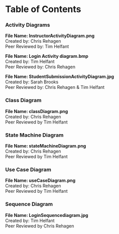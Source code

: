 # Table of Contents

### Activity Diagrams

**File Name: InstructorActivityDiagram.png**   
Created by: Chris Rehagen  
Peer Reviewed by: Tim Helfant  

**File Name: Login Activity diagram.bmp**    
Created by: Tim Helfant  
Peer Reviewed by: Chris Rehagen  

**File Name: StudentSubmissionActivityDiagram.jpg**    
Created by: Sarah Brooks  
Peer Reviewed by: Chris Rehagen & Tim Helfant 

### Class Diagram  

**File Name: classDiagram.png**  
Created by: Chris Rehagen  
Peer Reviewed by Tim Helfant  

### State Machine Diagram  

**File Name: stateMachineDiagram.png**   
Created by: Chris Rehagen  
Peer Reviewed by Tim Helfant  

### Use Case Diagram  

**File Name: useCaseDiagram.png**    
Created by: Chris Rehagen  
Peer Reviewed by Tim Helfant  

### Sequence Diagram
**File Name: LoginSequencediagram.jpg**  
Created by: Tim Helfant  
Peer Reviewed by Chris Rehagen  


